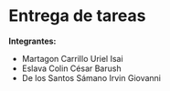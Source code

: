 # Entrega de tareas

**Integrantes:**

- Martagon Carrillo Uriel Isai
- Eslava Colin César Barush
- De los Santos Sámano Irvin Giovanni
  
